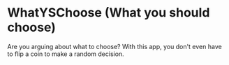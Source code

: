 # WhatYSChoose (What you should choose)
Are you arguing about what to choose? With this app, you don't even have to flip a coin to make a random decision.
